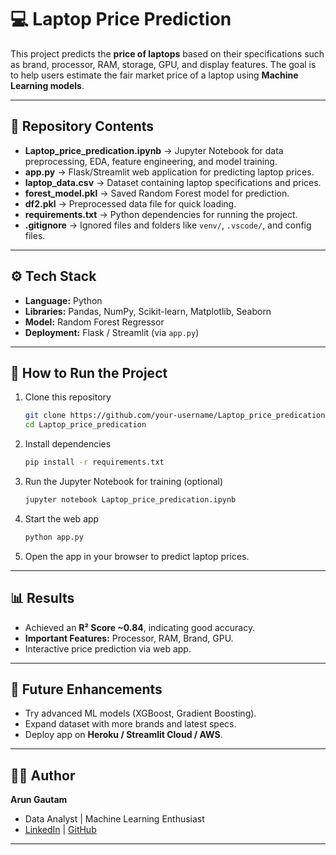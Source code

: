 # 💻 Laptop Price Prediction

This project predicts the **price of laptops** based on their specifications such as brand, processor, RAM, storage, GPU, and display features. The goal is to help users estimate the fair market price of a laptop using **Machine Learning models**.

---

## 📂 Repository Contents

* **Laptop\_price\_predication.ipynb** → Jupyter Notebook for data preprocessing, EDA, feature engineering, and model training.
* **app.py** → Flask/Streamlit web application for predicting laptop prices.
* **laptop\_data.csv** → Dataset containing laptop specifications and prices.
* **forest\_model.pkl** → Saved Random Forest model for prediction.
* **df2.pkl** → Preprocessed data file for quick loading.
* **requirements.txt** → Python dependencies for running the project.
* **.gitignore** → Ignored files and folders like `venv/`, `.vscode/`, and config files.

---

## ⚙️ Tech Stack

* **Language:** Python
* **Libraries:** Pandas, NumPy, Scikit-learn, Matplotlib, Seaborn
* **Model:** Random Forest Regressor
* **Deployment:** Flask / Streamlit (via `app.py`)

---

## 🚀 How to Run the Project

1. Clone this repository

   ```bash
   git clone https://github.com/your-username/Laptop_price_predication.git
   cd Laptop_price_predication
   ```
2. Install dependencies

   ```bash
   pip install -r requirements.txt
   ```
3. Run the Jupyter Notebook for training (optional)

   ```bash
   jupyter notebook Laptop_price_predication.ipynb
   ```
4. Start the web app

   ```bash
   python app.py
   ```
5. Open the app in your browser to predict laptop prices.

---

## 📊 Results

* Achieved an **R² Score \~0.84**, indicating good accuracy.
* **Important Features:** Processor, RAM, Brand, GPU.
* Interactive price prediction via web app.

---

## 🔮 Future Enhancements

* Try advanced ML models (XGBoost, Gradient Boosting).
* Expand dataset with more brands and latest specs.
* Deploy app on **Heroku / Streamlit Cloud / AWS**.

---

## 👨‍💻 Author

**Arun Gautam**

* Data Analyst | Machine Learning Enthusiast
* [LinkedIn](https://www.linkedin.com/in/arun-gautam-20921822b) | [GitHub](https://github.com/subashgautam088)

---
